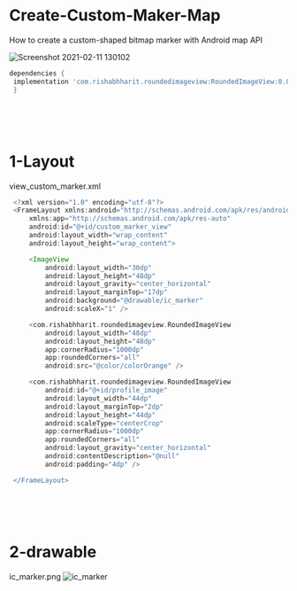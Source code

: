 # Create-Custom-Maker-Map
How to create a custom-shaped bitmap marker with Android map API 

![Screenshot 2021-02-11 130102](https://user-images.githubusercontent.com/41232970/107628398-3dda1380-6c69-11eb-9b70-de03637a2552.png)


 ```groovy
dependencies {
  implementation 'com.rishabhharit.roundedimageview:RoundedImageView:0.8.4'
  }
 ```
 <br /><br /><br />
 # 1-Layout
 view_custom_marker.xml
 ```groovy 
  <?xml version="1.0" encoding="utf-8"?>
  <FrameLayout xmlns:android="http://schemas.android.com/apk/res/android"
      xmlns:app="http://schemas.android.com/apk/res-auto"
      android:id="@+id/custom_marker_view"
      android:layout_width="wrap_content"
      android:layout_height="wrap_content">

      <ImageView
          android:layout_width="30dp"
          android:layout_height="48dp"
          android:layout_gravity="center_horizontal"
          android:layout_marginTop="17dp"
          android:background="@drawable/ic_marker"
          android:scaleX="1" />

      <com.rishabhharit.roundedimageview.RoundedImageView
          android:layout_width="48dp"
          android:layout_height="48dp"
          app:cornerRadius="1000dp"
          app:roundedCorners="all"
          android:src="@color/colorOrange" />

      <com.rishabhharit.roundedimageview.RoundedImageView
          android:id="@+id/profile_image"
          android:layout_width="44dp"
          android:layout_marginTop="2dp"
          android:layout_height="44dp"
          android:scaleType="centerCrop"
          app:cornerRadius="1000dp"
          app:roundedCorners="all"
          android:layout_gravity="center_horizontal"
          android:contentDescription="@null"
          android:padding="4dp" />

  </FrameLayout>
```
<br /> <br /> <br />
# 2-drawable
ic_marker.png
![ic_marker](https://user-images.githubusercontent.com/41232970/107628840-e5efdc80-6c69-11eb-82c8-dc92b03ed0cb.png)






